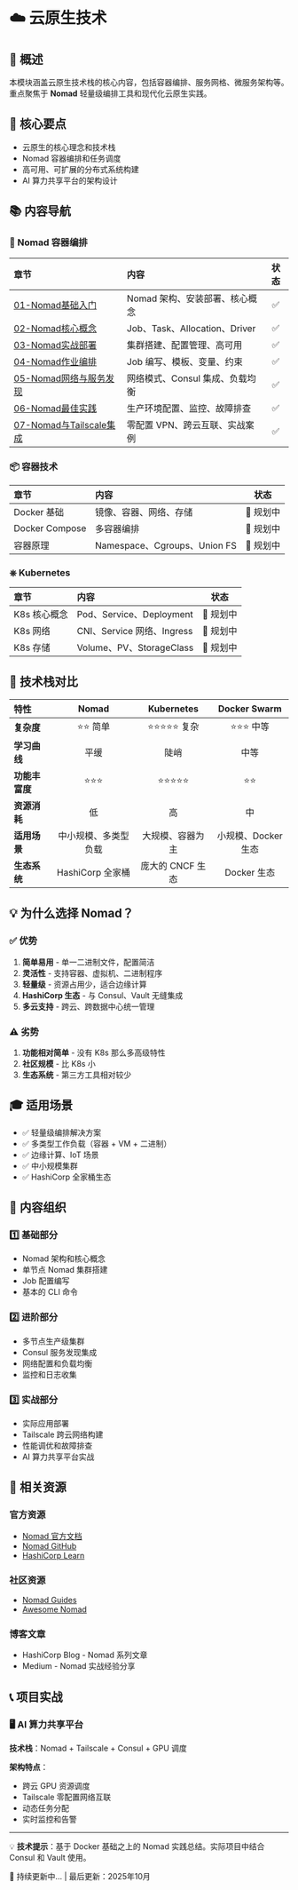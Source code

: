# ☁️ 云原生技术

## 📖 概述

本模块涵盖云原生技术栈的核心内容，包括容器编排、服务网格、微服务架构等。重点聚焦于 **Nomad** 轻量级编排工具和现代化云原生实践。

## 🎯 核心要点

- 云原生的核心理念和技术栈
- Nomad 容器编排和任务调度
- 高可用、可扩展的分布式系统构建
- AI 算力共享平台的架构设计

## 📚 内容导航

### 🚀 Nomad 容器编排

| 章节 | 内容 | 状态 |
|:---|:---|:---:|
| [01-Nomad基础入门](01-Nomad基础入门.md) | Nomad 架构、安装部署、核心概念 | ✅ |
| [02-Nomad核心概念](02-Nomad核心概念.md) | Job、Task、Allocation、Driver | ✅ |
| [03-Nomad实战部署](03-Nomad实战部署.md) | 集群搭建、配置管理、高可用 | ✅ |
| [04-Nomad作业编排](04-Nomad作业编排.md) | Job 编写、模板、变量、约束 | ✅ |
| [05-Nomad网络与服务发现](05-Nomad网络与服务发现.md) | 网络模式、Consul 集成、负载均衡 | ✅ |
| [06-Nomad最佳实践](06-Nomad最佳实践.md) | 生产环境配置、监控、故障排查 | ✅ |
| [07-Nomad与Tailscale集成](07-Nomad与Tailscale集成.md) | 零配置 VPN、跨云互联、实战案例 | ✅ |

### 📦 容器技术

| 章节 | 内容 | 状态 |
|:---|:---|:---:|
| Docker 基础 | 镜像、容器、网络、存储 | 🔵 规划中 |
| Docker Compose | 多容器编排 | 🔵 规划中 |
| 容器原理 | Namespace、Cgroups、Union FS | 🔵 规划中 |

### ⎈ Kubernetes

| 章节 | 内容 | 状态 |
|:---|:---|:---:|
| K8s 核心概念 | Pod、Service、Deployment | 🔵 规划中 |
| K8s 网络 | CNI、Service 网络、Ingress | 🔵 规划中 |
| K8s 存储 | Volume、PV、StorageClass | 🔵 规划中 |

## 🔧 技术栈对比

| 特性 | Nomad | Kubernetes | Docker Swarm |
|:---|:---:|:---:|:---:|
| **复杂度** | ⭐⭐ 简单 | ⭐⭐⭐⭐⭐ 复杂 | ⭐⭐⭐ 中等 |
| **学习曲线** | 平缓 | 陡峭 | 中等 |
| **功能丰富度** | ⭐⭐⭐ | ⭐⭐⭐⭐⭐ | ⭐⭐ |
| **资源消耗** | 低 | 高 | 中 |
| **适用场景** | 中小规模、多类型负载 | 大规模、容器为主 | 小规模、Docker 生态 |
| **生态系统** | HashiCorp 全家桶 | 庞大的 CNCF 生态 | Docker 生态 |

## 💡 为什么选择 Nomad？

### ✅ 优势

1. **简单易用** - 单一二进制文件，配置简洁
2. **灵活性** - 支持容器、虚拟机、二进制程序
3. **轻量级** - 资源占用少，适合边缘计算
4. **HashiCorp 生态** - 与 Consul、Vault 无缝集成
5. **多云支持** - 跨云、跨数据中心统一管理

### ⚠️ 劣势

1. **功能相对简单** - 没有 K8s 那么多高级特性
2. **社区规模** - 比 K8s 小
3. **生态系统** - 第三方工具相对较少

## 🎓 适用场景

- ✅ 轻量级编排解决方案
- ✅ 多类型工作负载（容器 + VM + 二进制）
- ✅ 边缘计算、IoT 场景
- ✅ 中小规模集群
- ✅ HashiCorp 全家桶生态

## 📖 内容组织

### 1️⃣ 基础部分

- Nomad 架构和核心概念
- 单节点 Nomad 集群搭建
- Job 配置编写
- 基本的 CLI 命令

### 2️⃣ 进阶部分

- 多节点生产级集群
- Consul 服务发现集成
- 网络配置和负载均衡
- 监控和日志收集

### 3️⃣ 实战部分

- 实际应用部署
- Tailscale 跨云网络构建
- 性能调优和故障排查
- AI 算力共享平台实战

## 🔗 相关资源

### 官方资源

- [Nomad 官方文档](https://www.nomadproject.io/docs)
- [Nomad GitHub](https://github.com/hashicorp/nomad)
- [HashiCorp Learn](https://learn.hashicorp.com/nomad)

### 社区资源

- [Nomad Guides](https://github.com/hashicorp/nomad-guides)
- [Awesome Nomad](https://github.com/jippi/awesome-nomad)

### 博客文章

- HashiCorp Blog - Nomad 系列文章
- Medium - Nomad 实战经验分享

## 📞 项目实战

### 🖥️ AI 算力共享平台

**技术栈**：Nomad + Tailscale + Consul + GPU 调度

**架构特点**：
- 跨云 GPU 资源调度
- Tailscale 零配置网络互联
- 动态任务分配
- 实时监控和告警

---

💡 **技术提示**：基于 Docker 基础之上的 Nomad 实践总结。实际项目中结合 Consul 和 Vault 使用。

🔄 持续更新中... | 最后更新：2025年10月


